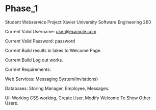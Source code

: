 # Phase_1
Student Webservice Project
Xavier University Software Engineering 260

Current Valid Username: user@example.com

Current Valid Password: password

Current Build results in takes to Welcome Page.

Current Build Log out works.

Current Requirements: 

Web Services: Messaging System(Invitations)

Databases: Storing Manager, Employee, Messages. 

UI: Working CSS working, Create User, Modify Welcome To Show Other Users.
